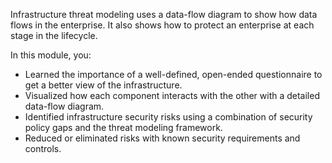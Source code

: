 Infrastructure threat modeling uses a data-flow diagram to show how data flows in the enterprise. It also shows how to protect an enterprise at each stage in the lifecycle.

In this module, you:

- Learned the importance of a well-defined, open-ended questionnaire to get a better view of the infrastructure.
- Visualized how each component interacts with the other with a detailed data-flow diagram.
- Identified infrastructure security risks using a combination of security policy gaps and the threat modeling framework.
- Reduced or eliminated risks with known security requirements and controls.
